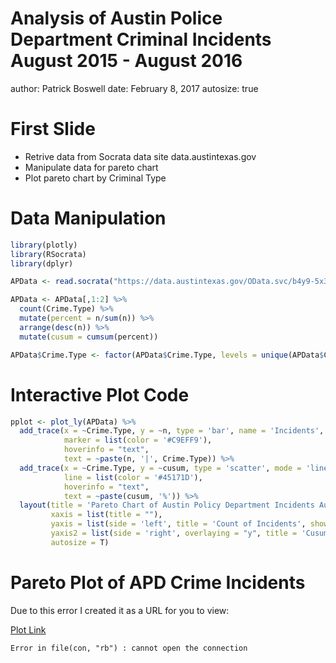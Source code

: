 Analysis of Austin Police Department Criminal Incidents August 2015 - August 2016
========================================================
author: Patrick Boswell
date: February 8, 2017
autosize: true

First Slide
========================================================

- Retrive data from Socrata data site data.austintexas.gov
- Manipulate data for pareto chart
- Plot pareto chart by Criminal Type

Data Manipulation
========================================================


```r
library(plotly)
library(RSocrata)
library(dplyr)

APData <- read.socrata("https://data.austintexas.gov/OData.svc/b4y9-5x39", stringsAsFactors = FALSE)

APData <- APData[,1:2] %>%
  count(Crime.Type) %>%
  mutate(percent = n/sum(n)) %>%
  arrange(desc(n)) %>%
  mutate(cusum = cumsum(percent))

APData$Crime.Type <- factor(APData$Crime.Type, levels = unique(APData$Crime.Type))
```

Interactive Plot Code
========================================================

```r
pplot <- plot_ly(APData) %>%
  add_trace(x = ~Crime.Type, y = ~n, type = 'bar', name = 'Incidents',
            marker = list(color = '#C9EFF9'),
            hoverinfo = "text",
            text = ~paste(n, '|', Crime.Type)) %>%
  add_trace(x = ~Crime.Type, y = ~cusum, type = 'scatter', mode = 'lines', name = '% of Total Cusum', yaxis = 'y2',
            line = list(color = '#45171D'),
            hoverinfo = "text",
            text = ~paste(cusum, '%')) %>%
  layout(title = 'Pareto Chart of Austin Policy Department Incidents August 2015 - August 2016',
         xaxis = list(title = ""),
         yaxis = list(side = 'left', title = 'Count of Incidents', showgrid = FALSE, zeroline = FALSE),
         yaxis2 = list(side = 'right', overlaying = "y", title = 'Cusum: Percent (%) of Incidents', showgrid = FALSE, zeroline = FALSE),
         autosize = T)
```

Pareto Plot of APD Crime Incidents
========================================================

Due to this error I created it as a URL for you to view:

[Plot Link](https://patrickboswell.github.io/APD-Crime-Incidents/APD%20Crime%20Incidents.html)



```
Error in file(con, "rb") : cannot open the connection
```
